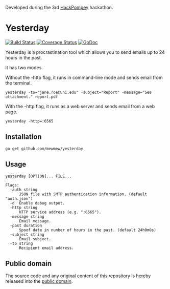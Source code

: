 Developed during the 3rd [HackPompey](https://twitter.com/hackpompey) hackathon.

# Yesterday

[![Build Status](https://travis-ci.org/mewmew/yesterday.svg?branch=master)](https://travis-ci.org/mewmew/yesterday)
[![Coverage Status](https://img.shields.io/coveralls/mewmew/yesterday.svg)](https://coveralls.io/r/mewmew/yesterday?branch=master)
[![GoDoc](https://godoc.org/github.com/mewmew/yesterday?status.svg)](https://godoc.org/github.com/mewmew/yesterday)

Yesterday is a procrastination tool which allows you to send emails up to 24 hours in the past.

It has two modes.

Without the -http flag, it runs in command-line mode and sends email from the terminal.

    yesterday -to="jane.roe@uni.edu" -subject="Report" -message="See attachment." report.pdf

With the -http flag, it runs as a web server and sends email from a web page.

    yesterday -http=:6565

## Installation

    go get github.com/mewmew/yesterday

## Usage

```
yesterday [OPTION]... FILE...

Flags:
  -auth string
      JSON file with SMTP authentication information. (default "auth.json")
  -d  Enable debug output.
  -http string
      HTTP service address (e.g. ":6565").
  -message string
      Email message.
  -past duration
      Spoof date in number of hours in the past. (default 24h0m0s)
  -subject string
      Email subject.
  -to string
      Recipient email address.

```

## Public domain

The source code and any original content of this repository is hereby released into the [public domain].

[public domain]: https://creativecommons.org/publicdomain/zero/1.0/
